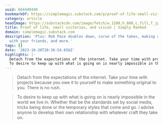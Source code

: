 ```yaml
---
uuid: 664440440
bookmarkOf: https://simplemagic.substack.com/p/proof-of-life-small-victories-and
category: article
headImage: https://substackcdn.com/image/fetch/w_1200,h_600,c_fill,f_jpg,q_auto:good,fl_progressive:steep,g_auto/https%3A%2F%2Fsubstack-post-media.s3.amazonaws.com%2Fpublic%2Fimages%2Ff277a8d9-a199-4e1c-a225-88046d6574e0_1200x800.jpeg
title: Proof of life, small victories, and vision | Simply Ranked
domain: simplemagic.substack.com
description: 'Plus: Rob Pace doubles down, curse of the takes, making a skate video
  with your friends, and more.'
tags: []
date: '2023-10-20T20:36:54.656Z'
highlights: |-
  Detach from the expectations of the internet. Take your time with projects because you owe it to yourself to make something original to you. There is no rush.
  To desire to keep up with what is going on is nearly impossible in the world we live in. Whether that be the standards set by social media, tricks being done or the temporary styles that come and go. I advise anyone to develop their own relationship with whatever craft they take on.
---
```




> Detach from the expectations of the internet. Take your time with projects because you owe it to yourself to make something original to you. There is no rush.

> To desire to keep up with what is going on is nearly impossible in the world we live in. Whether that be the standards set by social media, tricks being done or the temporary styles that come and go. I advise anyone to develop their own relationship with whatever craft they take on.
